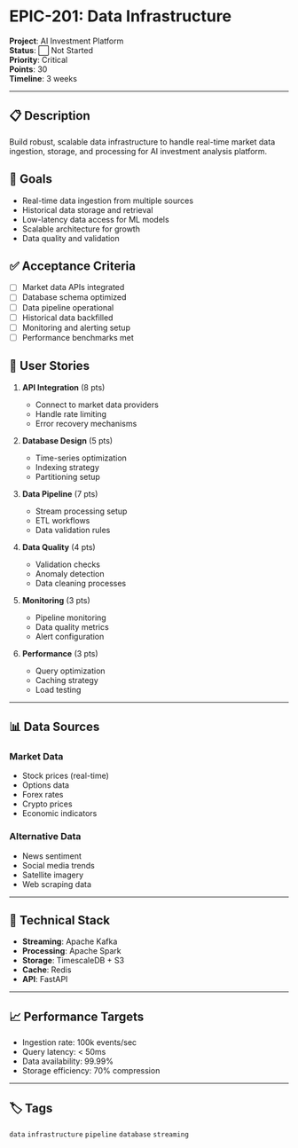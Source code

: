 # EPIC-201: Data Infrastructure

**Project**: AI Investment Platform  
**Status**: ⬜ Not Started  
**Priority**: Critical  
**Points**: 30  
**Timeline**: 3 weeks  

---

## 📋 Description

Build robust, scalable data infrastructure to handle real-time market data ingestion, storage, and processing for AI investment analysis platform.

## 🎯 Goals

- Real-time data ingestion from multiple sources
- Historical data storage and retrieval
- Low-latency data access for ML models
- Scalable architecture for growth
- Data quality and validation

## ✅ Acceptance Criteria

- [ ] Market data APIs integrated
- [ ] Database schema optimized
- [ ] Data pipeline operational
- [ ] Historical data backfilled
- [ ] Monitoring and alerting setup
- [ ] Performance benchmarks met

## 📖 User Stories

1. **API Integration** (8 pts)
   - Connect to market data providers
   - Handle rate limiting
   - Error recovery mechanisms

2. **Database Design** (5 pts)
   - Time-series optimization
   - Indexing strategy
   - Partitioning setup

3. **Data Pipeline** (7 pts)
   - Stream processing setup
   - ETL workflows
   - Data validation rules

4. **Data Quality** (4 pts)
   - Validation checks
   - Anomaly detection
   - Data cleaning processes

5. **Monitoring** (3 pts)
   - Pipeline monitoring
   - Data quality metrics
   - Alert configuration

6. **Performance** (3 pts)
   - Query optimization
   - Caching strategy
   - Load testing

---

## 📊 Data Sources

### Market Data
- Stock prices (real-time)
- Options data
- Forex rates
- Crypto prices
- Economic indicators

### Alternative Data
- News sentiment
- Social media trends
- Satellite imagery
- Web scraping data

---

## 🔧 Technical Stack

- **Streaming**: Apache Kafka
- **Processing**: Apache Spark
- **Storage**: TimescaleDB + S3
- **Cache**: Redis
- **API**: FastAPI

---

## 📈 Performance Targets

- Ingestion rate: 100k events/sec
- Query latency: < 50ms
- Data availability: 99.99%
- Storage efficiency: 70% compression

---

## 🏷️ Tags

`data` `infrastructure` `pipeline` `database` `streaming`